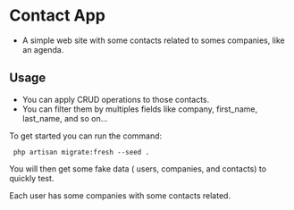 # Contact App

* A simple web site with some contacts related to somes companies, like an agenda.

## Usage

- You can apply CRUD operations to those contacts.
- You can filter them by multiples fields like company, first_name, last_name, and so on...

To get started you can run the command:

`` php artisan migrate:fresh --seed .``

You will then get some fake data ( users, companies, and contacts) to quickly test.

Each user has some companies with some contacts related.


